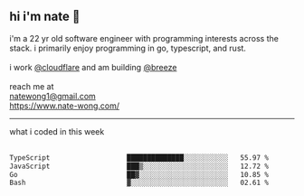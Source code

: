 ## hi i'm nate 👋
i'm a 22 yr old software engineer with programming interests across the stack. i primarily enjoy programming in go, typescript, and rust.
<br /><br />
i work [@cloudflare](https://www.github.com/cloudflare) and am building  [@breeze](https://www.github.com/breeze-jobs)
<br />
<br />
reach me at <br />
natewong1@gmail.com <br/>
https://www.nate-wong.com/

<hr />
what i coded in this week <br /><br />
<!--START_SECTION:waka-->

```txt
TypeScript                   ██████████████░░░░░░░░░░░   55.97 %
JavaScript                   ███▒░░░░░░░░░░░░░░░░░░░░░   12.72 %
Go                           ██▓░░░░░░░░░░░░░░░░░░░░░░   10.85 %
Bash                         ▓░░░░░░░░░░░░░░░░░░░░░░░░   02.61 %
```

<!--END_SECTION:waka-->
